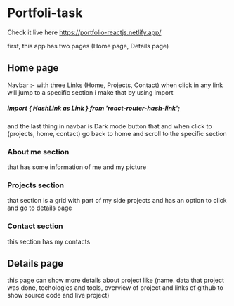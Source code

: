 

# Portfoli-task
Check it live here https://portfolio-reactjs.netlify.app/

first, this app has two pages (Home page, Details page)

## Home page 

Navbar :- with three Links (Home, Projects, Contact) 
when click in any link will jump to a specific section i make that by using import
##### import { HashLink as Link } from 'react-router-hash-link';
and the last thing in navbar is Dark mode button that and when click to (projects, home, contact) 
go back to home and scroll to the specific section

### About me section
that has some information of me and my picture 

### Projects section
that section is a grid with part of my side projects and has an option to click and go to details page

### Contact section
this section has my contacts 

## Details page 
this page can show more details about project like (name. data that project was done, techologies and tools, overview of project and links of github to show source code and live project)


